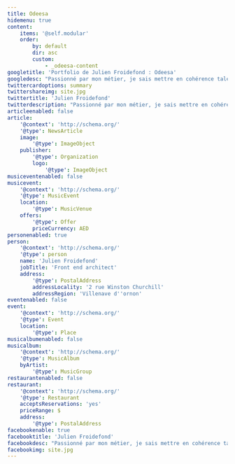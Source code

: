 ```yaml
---
title: Odeesa
hidemenu: true
content:
    items: '@self.modular'
    order:
        by: default
        dir: asc
        custom:
            - _odeesa-content
googletitle: 'Portfolio de Julien Froidefond : Odeesa'
googledesc: "Passionné par mon métier, je sais mettre en cohérence talent, \r\noutil technologique, savoir faire et personnalité."
twittercardoptions: summary
twittershareimg: site.jpg
twittertitle: 'Julien Froidefond'
twitterdescription: "Passionné par mon métier, je sais mettre en cohérence talent, \r\noutil technologique, savoir faire et personnalité."
articleenabled: false
article:
    '@context': 'http://schema.org/'
    '@type': NewsArticle
    image:
        '@type': ImageObject
    publisher:
        '@type': Organization
        logo:
            '@type': ImageObject
musiceventenabled: false
musicevent:
    '@context': 'http://schema.org/'
    '@type': MusicEvent
    location:
        '@type': MusicVenue
    offers:
        '@type': Offer
        priceCurrency: AED
personenabled: true
person:
    '@context': 'http://schema.org/'
    '@type': person
    name: 'Julien Froidefond'
    jobTitle: 'Front end architect'
    address:
        '@type': PostalAddress
        addressLocality: '2 rue Winston Churchill'
        addressRegion: 'Villenave d''ornon'
eventenabled: false
event:
    '@context': 'http://schema.org/'
    '@type': Event
    location:
        '@type': Place
musicalbumenabled: false
musicalbum:
    '@context': 'http://schema.org/'
    '@type': MusicAlbum
    byArtist:
        '@type': MusicGroup
restaurantenabled: false
restaurant:
    '@context': 'http://schema.org/'
    '@type': Restaurant
    acceptsReservations: 'yes'
    priceRange: $
    address:
        '@type': PostalAddress
facebookenable: true
facebooktitle: 'Julien Froidefond'
facebookdesc: "Passionné par mon métier, je sais mettre en cohérence talent, \r\noutil technologique, savoir faire et personnalité."
facebookimg: site.jpg
---
```


